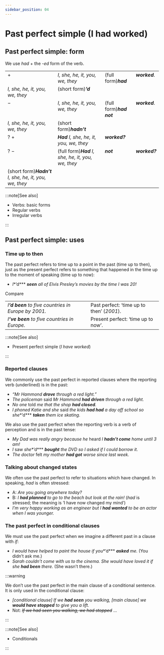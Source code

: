 ```yaml
---
sidebar_position: 04
---
```


# Past perfect simple (I had worked)

## Past perfect simple: form

We use *had* + the *\-ed* form of the verb.

<table><tbody><tr valign="top"><td>+</td><td><i></i><i>I, she, he, it, you, we, they</i></td><td>(full form)<b><i>had</i></b></td><td><b><i>worked</i></b>.</td></tr><tr valign="top"><td><i></i><i>I, she, he, it, you, we, they</i></td><td>(short form)<b><i>’d</i></b></td></tr><tr valign="top"><td>−</td><td><i></i><i>I, she, he, it, you, we, they</i></td><td>(full form)<b><i>had not</i></b></td><td><b><i>worked</i></b>.</td></tr><tr valign="top"><td><i></i><i>I, she, he, it, you, we, they</i></td><td>(short form)<b><i>hadn’t</i></b></td></tr><tr valign="top"><td>? +</td><td><b><i>Had</i></b> <i>I, she, he, it, you, we, they</i></td><td><b><i>worked?</i></b></td></tr><tr valign="top"><td>? −</td><td>(full form)<b><i>Had</i></b> <i>I, she, he, it, you, we, they</i></td><td><b><i>not</i></b></td><td><b><i>worked?</i></b></td></tr><tr valign="top"><td>(short form)<b><i>Hadn’t</i></b> <i>I, she, he, it, you, we, they</i></td></tr></tbody></table>

:::note[See also]

- Verbs: basic forms
- Regular verbs
- Irregular verbs

:::

## Past perfect simple: uses

### Time up to then

The past perfect refers to time up to a point in the past (time up to then), just as the present perfect refers to something that happened in the time up to the moment of speaking (time up to now):

- *I**’d*** ***seen** all of Elvis Presley’s movies by the time I was 20!*

Compare

<table><tbody><tr valign="top"><td><i>I</i><b><i>’d</i></b><i> </i><b><i>been</i></b><i> to five countries in Europe by 2001.</i></td><td>Past perfect: ‘time up to then’ (<i>2001</i>).</td></tr><tr valign="top"><td><i>I</i><b><i>’ve</i></b><i> </i><b><i>been</i></b><i> to five countries in Europe.</i></td><td>Present perfect: ‘time up to now’.</td></tr></tbody></table>

:::note[See also]

- Present perfect simple (*I have worked*)

:::

### Reported clauses

We commonly use the past perfect in reported clauses where the reporting verb (underlined) is in the past:

- *“Mr Hammond **drove** through a red light.”*
- *The policeman* said *Mr Hammond **had driven** through a red light.*
- *No one* told *me that the shop **had closed**.*
- *I phoned Katie and she* said *the kids **had had** a day off school so she**’d*** ***taken** them ice skating.*

We also use the past perfect when the reporting verb is a verb of perception and is in the past tense:

- *My Dad was really angry because he* heard *I **hadn’t come** home until 3 am!*
- *I* saw *she**’d*** ***bought** the DVD so I asked if I could borrow it.*
- *The doctor* felt *my mother **had got** worse since last week.*

### Talking about changed states

We often use the past perfect to refer to situations which have changed. In speaking, *had* is often stressed:

- A: *Are you going anywhere today?*
- B: *I **had planned** to go to the beach but look at the rain!* (*had* is stressed; the meaning is ‘I have now changed my mind’)
- *I’m very happy working as an engineer but I **had wanted** to be an actor when I was younger.*

### The past perfect in conditional clauses

We must use the past perfect when we imagine a different past in a clause with *if*:

- *I would have helped to paint the house if you**’d*** ***asked** me.* (You didn’t ask me.)
- *Sarah couldn’t come with us to the cinema. She would have loved it if she **had been** there.* (She wasn’t there.)

:::warning

We don’t use the past perfect in the main clause of a conditional sentence. It is only used in the conditional clause:

- *\[conditional clause\] If we **had seen** you walking, \[main clause\] we **would have stopped** to give you a lift.*
- Not: *~~If we had seen you walking, we had stopped~~* …

:::

:::note[See also]

- Conditionals

:::
